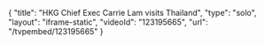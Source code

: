 {
    "title": "HKG Chief Exec Carrie Lam visits Thailand",
    "type": "solo",
    "layout": "iframe-static",
    "videoId": "123195665",
    "url": "\/tvpembed\/123195665"
}